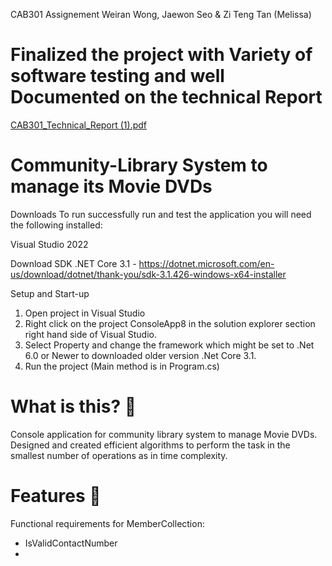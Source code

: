 CAB301 Assignement Weiran Wong, Jaewon Seo & Zi Teng Tan (Melissa)

# Finalized the project with Variety of software testing and well Documented on the technical Report
[CAB301_Technical_Report (1).pdf](https://github.com/jwseo720414/ConsoleApp8/files/10335972/CAB301_Technical_Report.1.pdf)

# Community-Library System to manage its Movie DVDs
Downloads To run successfully run and test the application you will need the following installed:

Visual Studio 2022

Download SDK .NET Core 3.1 - https://dotnet.microsoft.com/en-us/download/dotnet/thank-you/sdk-3.1.426-windows-x64-installer

Setup and Start-up

  1. Open project in Visual Studio
  2. Right click on the project ConsoleApp8 in the solution explorer section right hand side of Visual Studio.
  3. Select Property and change the framework which might be set to .Net 6.0 or Newer to downloaded older version .Net Core 3.1.
  4. Run the project (Main method is in Program.cs)
  
# What is this? 🤔
Console application for community library system to manage Movie DVDs. Designed and created efficient algorithms to perform the task in the smallest number of operations as in time complexity.

# Features 👀
Functional requirements for MemberCollection:
 - IsValidContactNumber
 - 
